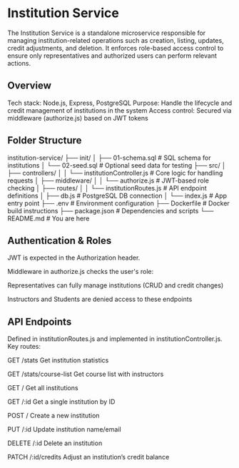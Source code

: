 # Institution Service

The Institution Service is a standalone microservice responsible for managing institution-related operations such as creation, listing, updates, credit adjustments, and deletion. It enforces role-based access control to ensure only representatives and authorized users can perform relevant actions.

## Overview
Tech stack: Node.js, Express, PostgreSQL
Purpose: Handle the lifecycle and credit management of institutions in the system
Access control: Secured via middleware (authorize.js) based on JWT tokens

## Folder Structure

institution-service/
├── init/
│   ├── 01-schema.sql          # SQL schema for institutions
│   └── 02-seed.sql            # Optional seed data for testing
├── src/
│   ├── controllers/
│   │   └── institutionController.js   # Core logic for handling requests
│   ├── middleware/
│   │   └── authorize.js               # JWT-based role checking
│   ├── routes/
│   │   └── institutionRoutes.js       # API endpoint definitions
│   ├── db.js                          # PostgreSQL DB connection
│   └── index.js                       # App entry point
├── .env                               # Environment configuration
├── Dockerfile                         # Docker build instructions
├── package.json                       # Dependencies and scripts
└── README.md                          # You are here

## Authentication & Roles
JWT is expected in the Authorization header.

Middleware in authorize.js checks the user's role:

Representatives can fully manage institutions (CRUD and credit changes)

Instructors and Students are denied access to these endpoints

## API Endpoints
Defined in institutionRoutes.js and implemented in institutionController.js. Key routes:

GET	/stats	Get institution statistics	

GET	/stats/course-list	Get course list with instructors	

GET	/	Get all institutions	

GET	/:id	Get a single institution by ID	

POST	/	Create a new institution	

PUT	/:id	Update institution name/email	

DELETE	/:id	Delete an institution	

PATCH	/:id/credits	Adjust an institution’s credit balance

